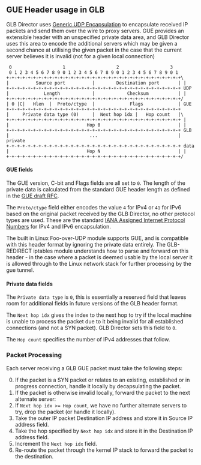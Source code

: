 ## GUE Header usage in GLB

<!--
./protocol "Source port:16,Destination port:16,Length:16,Checksum:16,0:2,C:1,Hlen:5,Proto/ctype:8,Flags:16,Private data type (0):16,Next hop idx:8,Hop count:8"
-->

GLB Director uses [Generic UDP Encapsulation](https://tools.ietf.org/html/draft-ietf-intarea-gue-04) to encapsulate received IP packets and send them over the wire to proxy servers. GUE provides an extensible header with an unspecified private data area, and GLB Director uses this area to encode the additional servers which may be given a second chance at utilising the given packet in the case that the current server believes it is invalid (not for a given local connection)

```
 0                   1                   2                   3  
 0 1 2 3 4 5 6 7 8 9 0 1 2 3 4 5 6 7 8 9 0 1 2 3 4 5 6 7 8 9 0 1
+-+-+-+-+-+-+-+-+-+-+-+-+-+-+-+-+-+-+-+-+-+-+-+-+-+-+-+-+-+-+-+-+\
|          Source port          |        Destination port       | |
+-+-+-+-+-+-+-+-+-+-+-+-+-+-+-+-+-+-+-+-+-+-+-+-+-+-+-+-+-+-+-+-+ UDP
|             Length            |            Checksum           | |
+-+-+-+-+-+-+-+-+-+-+-+-+-+-+-+-+-+-+-+-+-+-+-+-+-+-+-+-+-+-+-+-+/
| 0 |C|   Hlen  |  Proto/ctype  |             Flags             | GUE
+-+-+-+-+-+-+-+-+-+-+-+-+-+-+-+-+-+-+-+-+-+-+-+-+-+-+-+-+-+-+-+-+
|     Private data type (0)     |  Next hop idx |   Hop count   |\
+-+-+-+-+-+-+-+-+-+-+-+-+-+-+-+-+-+-+-+-+-+-+-+-+-+-+-+-+-+-+-+-+ |
|                             Hop 0                             | |
+-+-+-+-+-+-+-+-+-+-+-+-+-+-+-+-+-+-+-+-+-+-+-+-+-+-+-+-+-+-+-+-+ GLB
|                              ...                              | private
+-+-+-+-+-+-+-+-+-+-+-+-+-+-+-+-+-+-+-+-+-+-+-+-+-+-+-+-+-+-+-+-+ data
|                             Hop N                             | |
+-+-+-+-+-+-+-+-+-+-+-+-+-+-+-+-+-+-+-+-+-+-+-+-+-+-+-+-+-+-+-+-+/
```

#### GUE fields

The GUE version, C-bit and Flags fields are all set to `0`. The length of the private data is calculated from the standard GUE header length as defined in the [GUE draft RFC](https://tools.ietf.org/html/draft-ietf-intarea-gue-04).

The `Proto/ctype` field either encodes the value `4` for IPv4 or `41` for IPv6 based on the original packet received by the GLB Director, no other protocol types are used. These are the standard [IANA Assigned Internet Protocol Numbers](https://www.iana.org/assignments/protocol-numbers/protocol-numbers.xhtml) for IPv4 and IPv6 encapsulation.

The built in Linux Foo-over-UDP module supports GUE, and is compatible with this header format by ignoring the private data entirely. The GLB-REDIRECT iptables module understands how to parse and forward on this header - in the case where a packet is deemed usable by the local server it is allowed through to the Linux network stack for further processing by the gue tunnel.

#### Private data fields

The `Private data type` is `0`, this is essentially a reserved field that leaves room for additional fields in future versions of the GLB header format.

The `Next hop idx` gives the index to the next hop to try if the local machine is unable to process the packet due to it being invalid for all established connections (and not a SYN packet). GLB Director sets this field to `0`.

The `Hop count` specifies the number of IPv4 addresses that follow.

### Packet Processing

Each server receiving a GLB GUE packet must take the following steps:

 0. If the packet is a SYN packet or relates to an existing, established or in progress connection, handle it locally by decapsulating the packet.
 0. If the packet is otherwise invalid locally, forward the packet to the next alternate server:
   0. If `Next hop idx >= Hop count`, we have no further alternate servers to try, drop the packet (or handle it locally).
   0. Take the outer IP packet Destination IP address and store it in Source IP address field.
   0. Take the hop specified by `Next hop idx` and store it in the Destination IP address field.
   0. Increment the `Next hop idx` field.
   0. Re-route the packet through the kernel IP stack to forward the packet to the destination.
